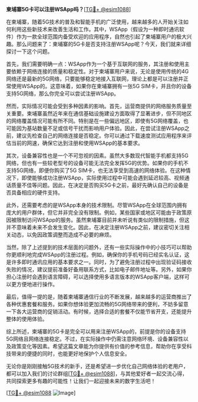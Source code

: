 **柬埔寨5G卡可以注册WSApp吗？**[[TG💪+ @esim1088](https://t.me/s/esim1088)]

在柬埔寨，随着5G技术的普及和智能手机的广泛使用，越来越多的人开始关注如何利用这些新技术来改善生活和工作。其中，WSApp（假设为一种即时通讯软件）作为一款全球范围内备受欢迎的应用程序，自然也引起了柬埔寨用户的极大兴趣。那么问题来了：柬埔寨的5G卡是否支持注册WSApp呢？今天，我们就来详细探讨一下这个问题。

首先，我们需要明确一点：WSApp作为一个基于互联网的服务，其注册和使用主要依赖于网络连接的质量和稳定性。对于柬埔寨用户来说，无论是使用传统的4G网络还是最新的5G网络，只要能够稳定地接入互联网，理论上都是可以注册并正常使用WSApp的。这意味着，如果你在柬埔寨拥有一张5G SIM卡，并且你的设备支持5G网络，那么你完全可以尝试注册WSApp。

然而，实际情况可能会受到多种因素的影响。首先，运营商提供的网络服务质量至关重要。柬埔寨虽然近年来在通信基础设施建设方面取得了显著进步，但不同地区的网络覆盖情况可能有所不同。特别是在一些偏远地区，即使有5G网络覆盖，也可能因为基站数量不足或信号干扰而影响用户体验。因此，在尝试注册WSApp之前，建议先检查自己的网络连接是否稳定。你可以通过下载速度测试应用程序来评估当前的网速，确保它达到注册和使用WSApp的基本要求。

其次，设备兼容性也是一个不可忽视的因素。虽然大多数现代智能手机都支持5G网络，但也有一些较老型号的设备可能无法完全发挥5G的优势。如果你的手机不支持5G网络，即便你购买了5G SIM卡，也无法享受到高速的网络体验。在这种情况下，即使能够成功注册WSApp，实际使用过程中可能会遇到延迟较高、视频通话质量不佳等问题。因此，在决定是否购买5G卡之前，最好先确认自己的设备是否具备相应的硬件支持。

此外，还需要考虑的是WSApp本身的技术限制。尽管WSApp在全球范围内拥有庞大的用户群体，但它并非完全没有限制。例如，某些国家或地区可能由于政策原因被限制访问WSApp的服务。虽然柬埔寨目前并未听说有类似的限制措施，但这并不意味着未来不会发生变化。因此，在决定注册WSApp之前，建议密切关注相关动态，以免因政策调整而造成不必要的麻烦。

当然，除了上述提到的技术层面的问题外，还有一些实际操作中的小技巧可以帮助你更顺利地完成WSApp的注册过程。例如，确保你的手机号码已经实名认证，这是许多即时通讯应用的基本要求之一。同时，为了避免注册过程中出现验证码接收失败的情况，建议提前准备好备用联系方式，比如电子邮件地址等。另外，如果你担心注册时会遇到语言障碍，可以选择使用多语言版本的WSApp客户端，这样可以更方便地进行操作。

最后，值得一提的是，随着柬埔寨通信行业的不断发展，越来越多的运营商推出了各种优惠套餐和服务。如果你想体验更加流畅的5G网络带来的便利，不妨多留意一下各大运营商的促销活动。有时候，选择合适的套餐不仅能节省开支，还能提升整体的使用体验。

综上所述，柬埔寨的5G卡是完全可以用来注册WSApp的，前提是你的设备支持5G网络且网络连接稳定。不过，在实际操作中仍需注意网络环境、设备兼容性以及政策变化等因素。希望这篇文章能为你提供有价值的参考信息，帮助你在享受科技带来的便捷的同时，也能更好地保护个人信息安全。

无论你是刚刚接触5G技术的新手，还是希望进一步优化自己网络体验的老用户，都可以加入我们的讨论群组[[TG💪+ @esim1088](https://t.me/s/esim1088)]，与其他爱好者一起交流心得，共同探索更多有趣的可能性！让我们一起迎接未来的数字生活吧！

[[TG💪+ @esim1088](https://t.me/s/esim1088) ![Image](https://i.postimg.cc/4NQfJmqS/Snipaste-2025-05-13-00-14-12.png)]